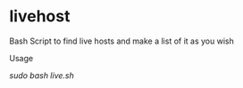 # livehost
Bash Script to find live hosts and make a list of it as you wish 


Usage 


_sudo bash live.sh <target IP pool>_
